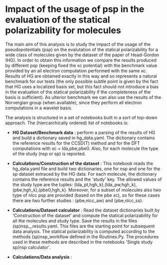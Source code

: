 # Impact of the usage of psp in the evaluation of the statical polarizability for molecules

The main aim of this analysis is to study the impact of the usage of the pseudopotentials (psp) on the evalutation
of the statical polarizability for a wide class of molecules given by the dataset of the paper of Head-Gordon (HG).
In order to obtain this information we compare the results produced by different psp (keeping fixed the xc potential)
with the benchmark value provided by an all electron computation performed with the same xc. Results of HG are obtained
exactly in this way and so represents a natural benchmark for our tests (the only possible subtle point is given by the fact
that HG uses a localized basis set, but this fact should not introduce a bias in the evaluation of the statical polarizability
if the completeness of the basis is sufficient). As ulterior benchmark we can also use the results of the Norvergian group
(when available), since they perform all electron computations in a wavelet basis.

The analysis is structured in a set of notebooks built in a sort of top-down approach. 
The (hiercarchically ordered) list of notebooks is: 

* __HG Dataset/Benchmark data__ : perform a parsing of the results of HG and build a dictionary saved in hg_data.yaml. 
  The dictionary contains the reference results for the CCSD(T) method and for the DFT computations with xc = lda,pbe,pbe0.
  Also, for each molecule the type of the study (nsp or sp) is reported.
* __Calculations/Construction of the dataset__ : This notebook reads the hg_data.yaml file and build two dictionaries, one for nsp
  and one for the sp dataset extraced by the HG data. For each molecule, the dictionary contains the reference results
  and the 'study' key. The allowed values of the study type are the tuples: (lda_pt,hgh_k),(lda_pw,hgh_k),(pbe,hgh_k),(pbe0,hgh_k). 
  Moreover, for a subset of molecules also two type of nlcc psp are provided (based on the pbe xc), so for these cases there are two further 
  studies : (pbe,nlcc_aw) and (pbe,nlcc_ss).
* __Calculations/Dataset calculator__ : Read the dataset dictionaries built by 'Construction of the dataset' and compute the statical polarizability
  for all the molecules and study type. Save the results in the files (sp)nsp__results.yaml. This files are the starting point for
  subsequent data analysis. The statical polarizability is computed according to the methods (sp)nsp_workflow defined in the Routines.Py.
  The procedures used in these methods are described in the notebooks 'Single study sp/nsp calculator'. 

* __Calculations/Data analysis__ : 
